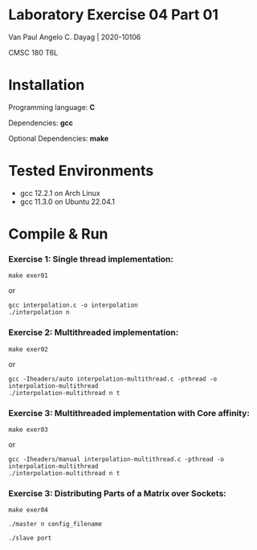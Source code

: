 # Laboratory Exercise 04 Part 01

Van Paul Angelo C. Dayag | 2020-10106

CMSC 180 T6L

# Installation

Programming language: **C**  

Dependencies: **gcc**

Optional Dependencies: **make**

# Tested Environments
 - gcc 12.2.1 on Arch Linux
 - gcc 11.3.0 on Ubuntu 22.04.1

# Compile & Run

### Exercise 1: Single thread implementation:

```
make exer01
```
or
```
gcc interpolation.c -o interpolation
./interpolation n
```

### Exercise 2: Multithreaded implementation:

```
make exer02
```
or
```
gcc -Iheaders/auto interpolation-multithread.c -pthread -o interpolation-multithread
./interpolation-multithread n t
```

### Exercise 3: Multithreaded implementation with Core affinity:

```
make exer03
```
or
```
gcc -Iheaders/manual interpolation-multithread.c -pthread -o interpolation-multithread
./interpolation-multithread n t
```

### Exercise 3: Distributing Parts of a Matrix over Sockets:

```
make exer04
```

```
./master n config_filename
```

```
./slave port
```